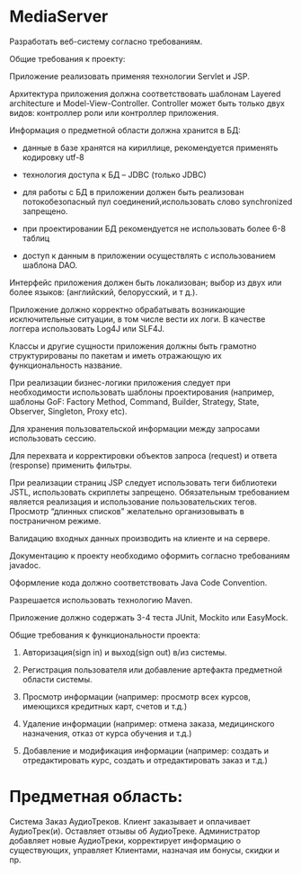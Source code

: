 # MediaServer

Разработать веб-систему согласно требованиям.

Общие требования к проекту:

Приложение реализовать применяя технологии Servlet и JSP.

Архитектура приложения должна соответствовать шаблонам Layered architecture и Model-View-Controller. Controller может быть только двух видов: контроллер роли или контроллер приложения.

Информация о предметной области должна хранится в БД:

- данные в базе хранятся на кириллице, рекомендуется применять кодировку utf-8

- технология доступа к БД – JDBC (только JDBC)

- для работы с БД в приложении должен быть реализован потокобезопасный пул соединений,использовать слово synchronized запрещено.

- при проектировании БД рекомендуется не использовать более 6-8 таблиц

- доступ к данным в приложении осуществлять с использованием шаблона DAO.

Интерфейс приложения должен быть локализован; выбор из двух или более языков: (английский, белорусский, и т д.).

Приложение должно корректно обрабатывать возникающие исключительные ситуации, в том числе вести их логи. В качестве логгера использовать Log4J или SLF4J.

Классы и другие сущности приложения должны быть грамотно структурированы по пакетам и иметь отражающую их функциональность название.

При реализации бизнес-логики приложения следует при необходимости использовать шаблоны проектирования (например, шаблоны GoF: Factory Method, Command, Builder, Strategy, State, Observer, Singleton, Proxy etc).

Для хранения пользовательской информации между запросами использовать сессию.

Для перехвата и корректировки объектов запроса (request) и ответа (response) применить фильтры.

При реализации страниц JSP следует использовать теги библиотеки JSTL, использовать скриплеты запрещено. Обязательным требованием является реализация и использование пользовательских тегов. Просмотр “длинных списков” желательно организовывать в постраничном режиме.

Валидацию входных данных производить на клиенте и на сервере.

Документацию к проекту необходимо оформить согласно требованиям javadoc.

Оформление кода должно соответствовать Java Code Convention.

Разрешается использовать технологию Maven.

Приложение должно содержать 3-4 теста JUnit, Mockito или EasyMock.

Общие требования к функциональности проекта:

1) Авторизация(sign in) и выход(sign out) в/из системы.

2) Регистрация пользователя или добавление артефакта предметной области системы.

3) Просмотр информации (например: просмотр всех курсов, имеющихся кредитных карт, счетов и т.д.)

4) Удаление информации (например: отмена заказа, медицинского назначения, отказ от курса обучения и т.д.)

5) Добавление и модификация информации (например: создать и отредактировать курс, создать и отредактировать заказ и т.д.)

# Предметная область:

Система Заказ АудиоТреков. Клиент заказывает и оплачивает АудиоТрек(и). Оставляет отзывы об АудиоТреке. Администратор добавляет новые АудиоТреки, корректирует информацию о существующих, управляет Клиентами, назначая им бонусы, скидки и пр.

